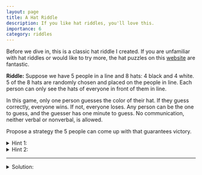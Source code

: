 ```yaml
---
layout: page
title: A Hat Riddle
description: If you like hat riddles, you'll love this. 
importance: 6
category: riddles
---
```

Before we dive in, this is a classic hat riddle I created. If you are unfamiliar with hat riddles or would like to try more, the hat puzzles on this [website](https://www.wikiwand.com/en/Induction_puzzles#/Basic_Hat_Puzzle) are fantastic.

**Riddle:**
Suppose we have 5 people in a line and 8 hats: 4 black and 4 white. 5 of the 8 hats are randomly chosen and placed on the people in line. Each person can only see the hats of everyone in front of them in line. 

In this game, only one person guesses the color of their hat. If they guess correctly, everyone wins. If not, everyone loses. Any person can be the one to guess, and the guesser has one minute to guess. No communication, neither verbal or nonverbal, is allowed. 

Propose a strategy the 5 people can come up with that guarantees victory. 

<details>
<summary>
Hint 1:
</summary>

Everyone can keep track of the time.

</details>

<details>
<summary>
Hint 2:
</summary>

A similar riddle: <a href='https://www.popularmechanics.com/science/math/a24100/riddle-of-the-week-5/'>www.popularmechanics.com/science/math/a24100/riddle-of-the-week-5</a>
</details>

---

<details>
<summary>
Solution:
</summary>

<p> For simplicity, I'll refer to people by their position in line (starting with 1, ending with 5). Everyone gets a turn of 15 seconds. First, 5 can announce their color by process of elimination if everyone in front of them, i.e. 1-4, all have the same color of hat. </p> 

<p> If 5 doesn't guess within the first 15 seconds of the game, then 4 knows someone in front of 5 doesn't have the same color hat on. If everyone in front of 4 is wearing the same color hat, then 4 knows they should say the opposite color. If 4 doesn't say anything within the next 15 seconds, then 3 knows that someone in 1-3 has a different-colored hat on. If 3 sees 1-2 have the same color hat, then 3 should pick the opposite color. Finally, if 15 seconds are left over and nobody has announced their color, then 2 should announce the opposite color of 1's hat. </p>

</details>
